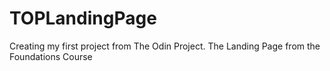 # TOPLandingPage
Creating my first project from The Odin Project.
The Landing Page from the Foundations Course